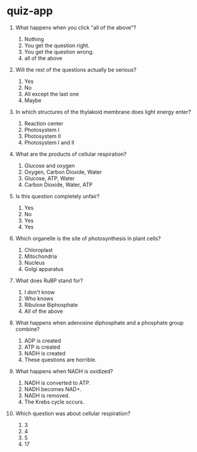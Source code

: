 # quiz-app

1. What happens when you click "all of the above"?
    1. Nothing
    2. You get the question right.
    3. You get the question wrong.
    4. all of the above
  
2. Will the rest of the questions actually be serious?
    1. Yes
    2. No
    3. All except the last one
    4. Maybe
 
3. In which structures of the thylakoid membrane does light energy enter?
    1. Reaction center
    2. Photosystem I
    3. Photosystem II
    4. Photosystem I and II
  
4. What are the products of cellular respiration?
    1. Glucose and oxygen
    2. Oxygen, Carbon Dioxide, Water
    3. Glucose, ATP, Water
    4. Carbon Dioxide, Water, ATP
  
5. Is this question completely unfair?
    1. Yes
    2. No
    3. Yes
    4. Yes
  
6. Which organelle is the site of photosynthesis in plant cells?
    1. Chloroplast
    2. Mitochondria
    3. Nucleus
    4. Golgi apparatus
  
7. What does RuBP stand for?
    1. I don't know
    2. Who knows
    3. Ribulose Biphosphate
    4. All of the above
  
8. What happens when adenosine diphosphate and a phosphate group combine?
    1. ADP is created
    2. ATP is created
    3. NADH is created
    4. These questions are horrible.
  
9. What happens when NADH is oxidized?
    1. NADH is converted to ATP.
    2. NADH becomes NAD+.
    3. NADH is removed.
    4. The Krebs cycle occurs.
  
10. Which question was about cellular respiration?
    1. 3
    2. 4
    3. 5
    4. 17
  
